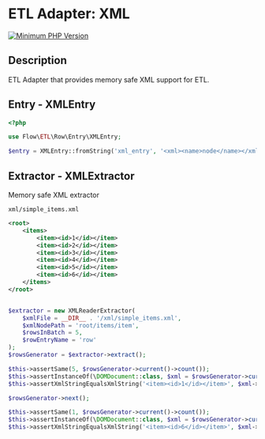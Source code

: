 # ETL Adapter: XML

[![Minimum PHP Version](https://img.shields.io/badge/php-%3E%3D%207.4-8892BF.svg)](https://php.net/)

## Description

ETL Adapter that provides memory safe XML support for ETL.

## Entry - XMLEntry

```php 
<?php

use Flow\ETL\Row\Entry\XMLEntry;

$entry = XMLEntry::fromString('xml_entry', '<xml><name>node</name></xml>')
```

## Extractor - XMLExtractor

Memory safe XML extractor 

`xml/simple_items.xml`

```xml
<root>
    <items>
        <item><id>1</id></item>
        <item><id>2</id></item>
        <item><id>3</id></item>
        <item><id>4</id></item>
        <item><id>5</id></item>
        <item><id>6</id></item>
    </items>
</root>
```

```php 

$extractor = new XMLReaderExtractor(
    $xmlFile = __DIR__ . '/xml/simple_items.xml', 
    $xmlNodePath = 'root/items/item', 
    $rowsInBatch = 5, 
    $rowEntryName = 'row'
);
$rowsGenerator = $extractor->extract();

$this->assertSame(5, $rowsGenerator->current()->count());
$this->assertInstanceOf(\DOMDocument::class, $xml = $rowsGenerator->current()->first()->valueOf('row'));
$this->assertXmlStringEqualsXmlString('<item><id>1</id></item>', $xml->saveHTML());

$rowsGenerator->next();

$this->assertSame(1, $rowsGenerator->current()->count());
$this->assertInstanceOf(\DOMDocument::class, $xml = $rowsGenerator->current()->first()->valueOf('row'));
$this->assertXmlStringEqualsXmlString('<item><id>6</id></item>', $xml->saveHTML());
```
